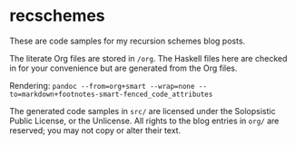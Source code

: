 # recschemes

These are code samples for my recursion schemes blog posts.

The literate Org files are stored in `/org`. The Haskell files here
are checked in for your convenience but are generated from the Org files.

Rendering: `pandoc --from=org+smart --wrap=none --to=markdown+footnotes-smart-fenced_code_attributes`

The generated code samples in `src/` are licensed under the Solopsistic Public License, or the Unlicense. All rights to the blog entries in `org/` are reserved; you may not copy or alter their text.

